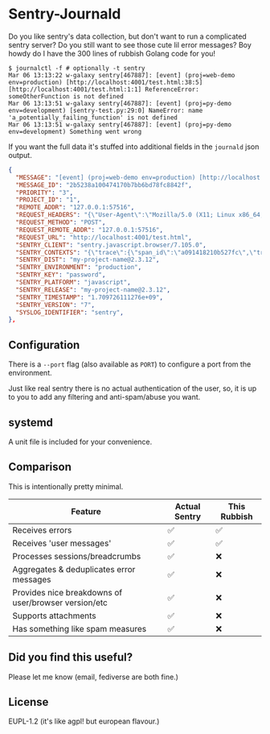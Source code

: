 # Sentry-Journald

Do you like sentry's data collection, but don't want to run a complicated sentry server? Do you still want to see those cute lil error messages?
Boy howdy do I have the 300 lines of rubbish Golang code for you!

```
$ journalctl -f # optionally -t sentry
Mar 06 13:13:22 w-galaxy sentry[467887]: [event] (proj=web-demo env=production) [http://localhost:4001/test.html:38:5] [http://localhost:4001/test.html:1:1] ReferenceError: someOtherFunction is not defined
Mar 06 13:13:51 w-galaxy sentry[467887]: [event] (proj=py-demo env=development) [sentry-test.py:29:0] NameError: name 'a_potentially_failing_function' is not defined
Mar 06 13:13:51 w-galaxy sentry[467887]: [event] (proj=py-demo env=development) Something went wrong
```

If you want the full data it's stuffed into additional fields in the `journald` json output.

```json
{
  "MESSAGE": "[event] (proj=web-demo env=production) [http://localhost:4001/test.html:38:5] [http://localhost:4001/test.html:1:1] ReferenceError: someOtherFunction is not defined",
  "MESSAGE_ID": "2b5238a100474170b7bb6bd78fc8842f",
  "PRIORITY": "3",
  "PROJECT_ID": "1",
  "REMOTE_ADDR": "127.0.0.1:57516",
  "REQUEST_HEADERS": "{\"User-Agent\":\"Mozilla/5.0 (X11; Linux x86_64; rv:122.0) Gecko/20100101 Firefox/122.0\"}",
  "REQUEST_METHOD": "POST",
  "REQUEST_REMOTE_ADDR": "127.0.0.1:57516",
  "REQUEST_URL": "http://localhost:4001/test.html",
  "SENTRY_CLIENT": "sentry.javascript.browser/7.105.0",
  "SENTRY_CONTEXTS": "{\"trace\":{\"span_id\":\"a091418210b527fc\",\"trace_id\":\"64c9cb5312174c04be784ebdd66d094e\"}}",
  "SENTRY_DIST": "my-project-name@2.3.12",
  "SENTRY_ENVIRONMENT": "production",
  "SENTRY_KEY": "password",
  "SENTRY_PLATFORM": "javascript",
  "SENTRY_RELEASE": "my-project-name@2.3.12",                                                                                                                                                                   "SENTRY_SERVER_NAME": "",
  "SENTRY_TIMESTAMP": "1.709726111276e+09",
  "SENTRY_VERSION": "7",
  "SYSLOG_IDENTIFIER": "sentry",
},
```

## Configuration

There is a `--port` flag (also available as `PORT`) to configure a port from the environment.

Just like real sentry there is no actual authentication of the user, so, it is up to you to add any filtering and anti-spam/abuse you want.

## systemd

A unit file is included for your convenience.

## Comparison

This is intentionally pretty minimal.

Feature | Actual Sentry | This Rubbish
--- | --- | ---
Receives errors | ✅ | ✅
Receives 'user messages' | ✅ | ✅
Processes sessions/breadcrumbs | ✅ | ❌
Aggregates & deduplicates error messages | ✅ | ❌
Provides nice breakdowns of user/browser version/etc | ✅ | ❌
Supports attachments | ✅ | ❌
Has something like spam measures | ✅ | ❌

## Did you find this useful?

Please let me know (email, fediverse are both fine.)

## License

EUPL-1.2 (it's like agpl! but european flavour.)
